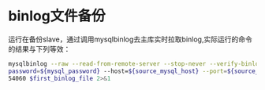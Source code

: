 # binlog文件备份
运行在备份slave，通过调用mysqlbinlog去主库实时拉取binlog,实际运行的命令的结果与下列等效：
```bash
mysqlbinlog --raw --read-from-remote-server --stop-never --verify-binlog-checksum --user=${mysql_user} --
password=${mysql_password} --host=${source_mysql_host} --port=${source_mysql_port}  --stop-never-slave-server-id=
54060 $first_binlog_file 2>&1
```

